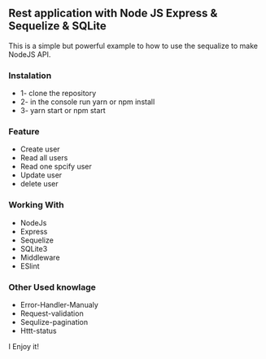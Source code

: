 ## Rest application with Node JS Express & Sequelize & SQLite

This is a simple but powerful example to how to use the sequalize to make NodeJS API.

### Instalation

- 1- clone the repository
- 2- in the console run yarn or npm install 
- 3- yarn start or npm start 

### Feature

-  Create user
-  Read all users
-  Read one spcify user
-  Update user 
-  delete user 

### Working With

- NodeJs
- Express
- Sequelize
- SQLite3
- Middleware
- ESlint

### Other Used knowlage 

- Error-Handler-Manualy
- Request-validation
- Sequlize-pagination
- Httt-status

I Enjoy it!

